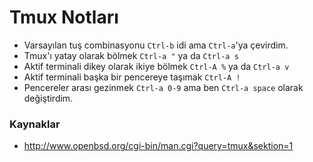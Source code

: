 # Tmux Notları

* Varsayılan tuş combinasyonu `Ctrl-b` idi ama `Ctrl-a`'ya çevirdim.
* Tmux'ı yatay olarak bölmek `Ctrl-a "` ya da `Ctrl-a s`
* Aktif terminali dikey olarak ikiye bölmek `Ctrl-A %` ya da `Ctrl-a v`
* Aktif terminali başka bir pencereye taşımak `Ctrl-A !`
* Pencereler arası gezinmek `Ctrl-a 0-9` ama ben `Ctrl-a space` olarak
  değiştirdim.

### Kaynaklar

* http://www.openbsd.org/cgi-bin/man.cgi?query=tmux&sektion=1

